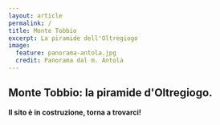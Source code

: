 ```yaml
---
layout: article
permalink: / 
title: Monte Tobbio
excerpt: La piramide dell'Oltregiogo
image:
  feature: panorama-antola.jpg
  credit: Panorama dal m. Antola
---
```


## Monte Tobbio: la piramide d'Oltregiogo.

**Il sito è in costruzione, torna a trovarci!**
